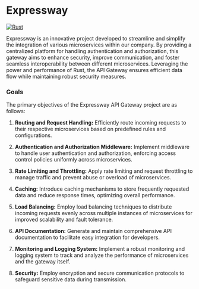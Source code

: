 # Expressway

[![Rust](https://github.com/alexohneander/expressway/actions/workflows/rust.yml/badge.svg)](https://github.com/alexohneander/expressway/actions/workflows/rust.yml)

Expressway is an innovative project developed to streamline and simplify the integration of various microservices within our company. By providing a centralized platform for handling authentication and authorization, this gateway aims to enhance security, improve communication, and foster seamless interoperability between different microservices. Leveraging the power and performance of Rust, the API Gateway ensures efficient data flow while maintaining robust security measures.

### Goals
The primary objectives of the Expressway API Gateway project are as follows:

1. **Routing and Request Handling:** Efficiently route incoming requests to their respective microservices based on predefined rules and configurations.

2. **Authentication and Authorization Middleware:** Implement middleware to handle user authentication and authorization, enforcing access control policies uniformly across microservices.

3. **Rate Limiting and Throttling:** Apply rate limiting and request throttling to manage traffic and prevent abuse or overload of microservices.

4. **Caching:** Introduce caching mechanisms to store frequently requested data and reduce response times, optimizing overall performance.

5. **Load Balancing:** Employ load balancing techniques to distribute incoming requests evenly across multiple instances of microservices for improved scalability and fault tolerance.

6. **API Documentation:** Generate and maintain comprehensive API documentation to facilitate easy integration for developers.

7. **Monitoring and Logging System:** Implement a robust monitoring and logging system to track and analyze the performance of microservices and the gateway itself.

8. **Security:** Employ encryption and secure communication protocols to safeguard sensitive data during transmission.